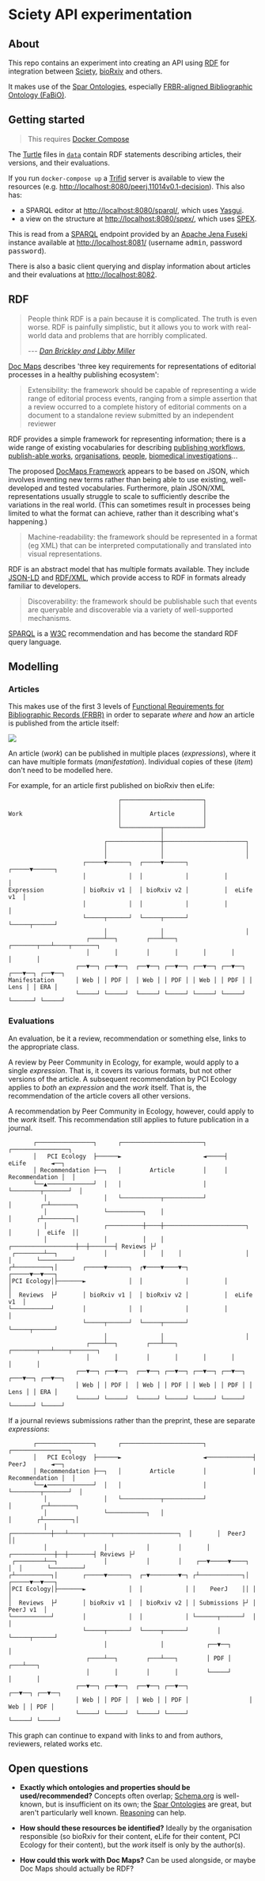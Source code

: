 # Sciety API experimentation

## About

This repo contains an experiment into creating an API using [RDF](https://en.wikipedia.org/wiki/Resource_Description_Framework) for integration between [Sciety], [bioRxiv] and others.

It makes use of the [Spar Ontologies], especially [FRBR-aligned Bibliographic Ontology (FaBiO)](FaBiO).

## Getting started

> This requires [Docker Compose]

The [Turtle] files in [`data`](./data) contain RDF statements describing articles, their versions, and their evaluations.

If you run `docker-compose up` a [Trifid] server is available to view the resources (e.g. <http://localhost:8080/peerj.11014v0.1-decision>). This also has:

- a SPARQL editor at <http://localhost:8080/sparql/>, which uses [Yasgui].
- a view on the structure at <http://localhost:8080/spex/>, which uses [SPEX].

This is read from a [SPARQL] endpoint provided by an [Apache Jena Fuseki] instance available at <http://localhost:8081/> (username <kbd>admin</kbd>, password <kbd>password</kbd>).

There is also a basic client querying and display information about articles and their evaluations at <http://localhost:8082>.

## RDF

> People think RDF is a pain because it is complicated. The truth is even worse. RDF is painfully simplistic, but it allows you to work with real-world data and problems that are horribly complicated.
>
> --- <cite>[Dan Brickley and Libby Miller][RDF is a pain]</cite>

[Doc Maps] describes 'three key requirements for representations of editorial processes in a healthy publishing ecosystem':

> Extensibility: the framework should be capable of representing a wide range of editorial process events, ranging from a simple assertion that a review occurred to a complete history of editorial comments on a document to a standalone review submitted by an independent reviewer

RDF provides a simple framework for representing information; there is a wide range of existing vocabularies for describing [publishing workflows][PWO], [publish-able works][FaBiO], [organisations][ORG], [people][FOAF], [biomedical investigations][OBI]...

The proposed [DocMaps Framework] appears to be based on JSON, which involves inventing new terms rather than being able to use existing, well-developed and tested vocabularies. Furthermore, plain JSON/XML representations usually struggle to scale to sufficiently describe the variations in the real world. (This can sometimes result in processes being limited to what the format can achieve, rather than it describing what's happening.)

> Machine-readability: the framework should be represented in a format (eg XML) that can be interpreted computationally and translated into visual representations.

RDF is an abstract model that has multiple formats available. They include [JSON-LD] and [RDF/XML], which provide access to RDF in formats already familiar to developers.

>Discoverability: the framework should be publishable such that events are queryable and discoverable via a variety of well-supported mechanisms.

[SPARQL] is a [W3C] recommendation and has become the standard RDF query language.

## Modelling

### Articles

This makes use of the first 3 levels of [Functional Requirements for Bibliographic Records (FRBR)](FRBR) in order to separate _where_ and _how_ an article is published from the article itself:

![][FRBR Diagram]

An article (_work_) can be published in multiple places (_expressions_), where it can have multiple formats (_manifestation_). Individual copies of these (_item_) don't need to be modelled here.

For example, for an article first published on bioRxiv then eLife:

```text
                               ┌───────────────────────┐
                               │                       │
Work                           │        Article        │
                               │                       │
                               └───────────┬───────────┘
                                           │
                           ┌───────────────┼───────────────────────┐
                           │               │                       │
                           │               │                       │
                     ┌─────▼──────┐  ┌─────▼──────┐          ┌─────▼──────┐
                     │            │  │            │          │            │
Expression           │ bioRxiv v1 │  │ bioRxiv v2 │          │  eLife v1  │
                     │            │  │            │          │            │
                     └─────┬──────┘  └─────┬──────┘          └─────┬──────┘
                           │               │                       │
                      ┌────┴──┐        ┌───┴───┐       ┌───────┬───┴────┬───────┐
                      │       │        │       │       │       │        │       │
                   ┌──▼──┐ ┌──▼──┐  ┌──▼──┐ ┌──▼──┐ ┌──▼──┐ ┌──▼──┐ ┌───▼──┐ ┌──▼──┐
Manifestation      │ Web │ │ PDF │  │ Web │ │ PDF │ │ Web │ │ PDF │ │ Lens │ │ ERA │
                   └─────┘ └─────┘  └─────┘ └─────┘ └─────┘ └─────┘ └──────┘ └─────┘
```

### Evaluations

An evaluation, be it a review, recommendation or something else, links to the appropriate class.

A review by Peer Community in Ecology, for example, would apply to a single _expression_. That is, it covers its various formats, but not other versions of the article. A subsequent recommendation by PCI Ecology applies to _both_ an _expression_ and the _work_ itself. That is, the recommendation of the article covers all other versions.

A recommendation by Peer Community in Ecology, however, could apply to the _work_ itself. This recommendation still applies to future publication in a journal.

```text
       ┌────────────────┐      ┌───────────────────────┐     ┌────────────────┐
       │   PCI Ecology  ├──────►                       ◄─────┤    eLife       ◄──┐
       │ Recommendation ├──┐   │        Article        │     │ Recommendation │  │
       └──▲─────────────┘  │   │                       │     └────────┬───────┘  │
          │                │   └───────────┬───────────┘              │        ┌─┴───────┐
          │                └──────────┐    │                          │       ┌┴────────┐│
          │                ┌──────────┼────┼───────────────────────┐  │       │  eLife  ││
          │                │          │    │    ┌──────────────────┼──┼───────┤ Reviews ├┘
 ┌────────┴──┐             │          │    │    │                  │  │       └─────────┘
┌┴──────────┐│       ┌─────▼──────┐  ┌▼────▼────▼─┐          ┌─────▼──▼───┐
│PCI Ecology│├───────►            │  │            │          │            │
│  Reviews  ├┘       │ bioRxiv v1 │  │ bioRxiv v2 │          │  eLife v1  │
└───────────┘        │            │  │            │          │            │
                     └─────┬──────┘  └─────┬──────┘          └─────┬──────┘
                           │               │                       │
                      ┌────┴──┐        ┌───┴───┐       ┌───────┬───┴────┬───────┐
                      │       │        │       │       │       │        │       │
                   ┌──▼──┐ ┌──▼──┐  ┌──▼──┐ ┌──▼──┐ ┌──▼──┐ ┌──▼──┐ ┌───▼──┐ ┌──▼──┐
                   │ Web │ │ PDF │  │ Web │ │ PDF │ │ Web │ │ PDF │ │ Lens │ │ ERA │
                   └─────┘ └─────┘  └─────┘ └─────┘ └─────┘ └─────┘ └──────┘ └─────┘
```

If a journal reviews submissions rather than the preprint, these are separate _expressions_:

```text
       ┌────────────────┐      ┌───────────────────────┐             ┌────────────────┐
       │   PCI Ecology  ├──────►                       ◄─────────────┤    PeerJ       ◄──┐
       │ Recommendation ├──┐   │        Article        │             │ Recommendation │  │
       └──▲─────────────┘  │   │                       │             └────────┬───────┘  │
          │                │   └───────────┬───────────┘                      │        ┌─┴───────┐
          │                └───────────┐   │                                  │       ┌┴────────┐│
          │                ┌───────────┼───┴────┬───────┬──────────────────┐  │       │  PeerJ  ││
          │                │           │        │       │     ┌────────────┼──┼───────┤ Reviews ├┘
 ┌────────┴──┐             │           │        │    ┌──▼─────▼────┐       │  │       └─────────┘
┌┴──────────┐│       ┌─────▼──────┐  ┌─▼────────▼─┐ ┌┴────────────┐│ ┌─────▼──▼───┐
│PCI Ecology│├───────►            │  │            │ │    PeerJ    ││ │            │
│  Reviews  ├┘       │ bioRxiv v1 │  │ bioRxiv v2 │ │ Submissions ├┘ │  PeerJ v1  │
└───────────┘        │            │  │            │ └──────┬──────┘  │            │
                     └─────┬──────┘  └─────┬──────┘        │         └─────┬──────┘
                           │               │            ┌──▼──┐            │
                      ┌────┴──┐        ┌───┴───┐        │ PDF │        ┌───┴───┐
                      │       │        │       │        └─────┘        │       │
                   ┌──▼──┐ ┌──▼──┐  ┌──▼──┐ ┌──▼──┐                 ┌──▼──┐ ┌──▼──┐
                   │ Web │ │ PDF │  │ Web │ │ PDF │                 │ Web │ │ PDF │
                   └─────┘ └─────┘  └─────┘ └─────┘                 └─────┘ └─────┘
```

This graph can continue to expand with links to and from authors, reviewers, related works etc.

## Open questions

- **Exactly which ontologies and properties should be used/recommended?**
  Concepts often overlap; [Schema.org] is well-known, but is insufficient on its own; the [Spar Ontologies] are great, but aren't particularly well known. [Reasoning] can help.

- **How should these resources be identified?**
  Ideally by the organisation responsible (so bioRxiv for their content, eLife for their content, PCI Ecology for their content), but the _work_ itself is only by the author(s).

- **How could this work with Doc Maps?**
  Can be used alongside, or maybe Doc Maps should actually be RDF?

[Apache Jena Fuseki]: https://jena.apache.org/documentation/fuseki2/
[bioRxiv]: https://www.biorxiv.org/
[Docker Compose]: https://docs.docker.com/compose/
[Doc Maps]: https://docmaps.knowledgefutures.org/
[DocMaps Framework]: https://docmaps.knowledgefutures.org/pub/sgkf1pqa
[FaBiO]: http://www.sparontologies.net/ontologies/fabio
[FOAF]: http://xmlns.com/foaf/spec/
[FRBR]: https://en.wikipedia.org/wiki/Functional_Requirements_for_Bibliographic_Records
[FRBR Diagram]: http://www.dlib.org/dlib/september02/hickey/hickey-fig1.gif
[Hydra]: https://www.hydra-cg.com/
[JSON-LD]: https://en.wikipedia.org/wiki/JSON-LD
[Linked Data Notifications]: https://www.w3.org/TR/ldn/
[OBI]: http://obi-ontology.org/
[ORG]: http://www.w3.org/TR/vocab-org/
[PWO]: http://www.sparontologies.net/ontologies/pwo
[RDF]: https://en.wikipedia.org/wiki/Resource_Description_Framework
[RDF is a pain]: https://book.validatingrdf.com/bookHtml005.html
[RDF/XML]: https://en.wikipedia.org/wiki/RDF/XML
[Reasoning]: https://rubenverborgh.github.io/Semantic-Web-Reasoning/
[Schema.org]: https://schema.org/
[Sciety]: https://sciety.org/
[Spar Ontologies]: http://www.sparontologies.net/
[SPARQL]: https://en.wikipedia.org/wiki/SPARQL
[SPEX]: https://github.com/zazuko/SPEX
[Trifid]: https://zazuko.com/products/trifid/
[Turtle]: https://www.w3.org/TR/turtle/
[W3C]: https://en.wikipedia.org/wiki/World_Wide_Web_Consortium
[Yasgui]: https://triply.cc/docs/yasgui
